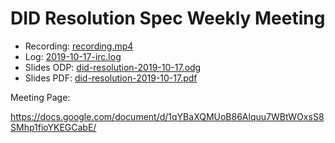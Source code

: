 # DID Resolution Spec Weekly Meeting

* Recording: [recording.mp4](recording.mp4)
* Log: [2019-10-17-irc.log](2019-10-17-irc.log)
* Slides ODP: [did-resolution-2019-10-17.odg](did-resolution-2019-10-17.odg)
* Slides PDF: [did-resolution-2019-10-17.pdf](did-resolution-2019-10-17.pdf)

Meeting Page:

https://docs.google.com/document/d/1qYBaXQMUoB86Alquu7WBtWOxsS8SMhp1fioYKEGCabE/
